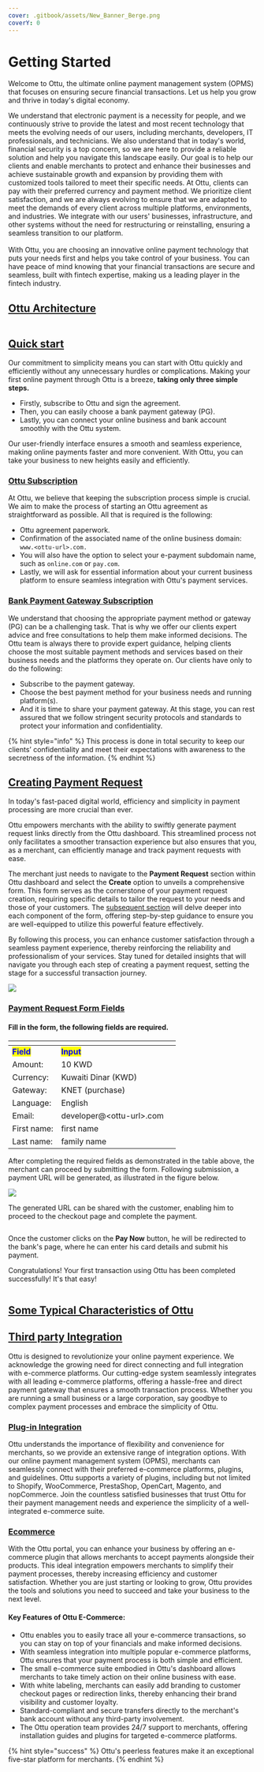 ```yaml
---
cover: .gitbook/assets/New_Banner_Berge.png
coverY: 0
---
```


# Getting Started

Welcome to Ottu, the ultimate online payment management system (OPMS) that focuses on ensuring secure financial transactions. Let us help you grow and thrive in today's digital economy.

We understand that electronic payment is a necessity for people, and we continuously strive to provide the latest and most recent technology that meets the evolving needs of our users, including merchants, developers, IT professionals, and technicians. We also understand that in today's world, financial security is a top concern, so we are here to provide a reliable solution and help you navigate this landscape easily. Our goal is to help our clients and enable merchants to protect and enhance their businesses and achieve sustainable growth and expansion by providing them with customized tools tailored to meet their specific needs. At Ottu, clients can pay with their preferred currency and payment method. We prioritize client satisfaction, and we are always evolving to ensure that we are adapted to meet the demands of every client across multiple platforms, environments, and industries. We integrate with our users' businesses, infrastructure, and other systems without the need for restructuring or reinstalling, ensuring a seamless transition to our platform.\
\
With Ottu, you are choosing an innovative online payment technology that puts your needs first and helps you take control of your business. You can have peace of mind knowing that your financial transactions are secure and seamless, built with fintech expertise, making us a leading player in the fintech industry.

## [Ottu Architecture](./#ottu-architecture)

<figure><img src=".gitbook/assets/Ottu-architecture (1).jpg" alt=""><figcaption></figcaption></figure>

## [Quick start](./#quick-start)

Our commitment to simplicity means you can start with Ottu quickly and efficiently without any unnecessary hurdles or complications. Making your first online payment through Ottu is a breeze, **taking only three simple steps.**

* Firstly, subscribe to Ottu and sign the agreement.
* Then, you can easily choose a bank payment gateway (PG).
* Lastly, you can connect your online business and bank account smoothly with the Ottu system.

Our user-friendly interface ensures a smooth and seamless experience, making online payments faster and more convenient. With Ottu, you can take your business to new heights easily and efficiently.

### [Ottu Subscription](./#ottu-subscription)

At Ottu, we believe that keeping the subscription process simple is crucial. We aim to make the process of starting an Ottu agreement as straightforward as possible. All that is required is the following:

* Ottu agreement paperwork.
* Confirmation of the associated name of the online business domain: `www.<ottu-url>.com.`
* You will also have the option to select your e-payment subdomain name, such as `online.com` or `pay.com`.
* Lastly, we will ask for essential information about your current business platform to ensure seamless integration with Ottu's payment services.

### [Bank Payment Gateway Subscription](./#bank-payment-gateway-subscription)

We understand that choosing the appropriate payment method or gateway (PG) can be a challenging task. That is why we offer our clients expert advice and free consultations to help them make informed decisions. The Ottu team is always there to provide expert guidance, helping clients choose the most suitable payment methods and services based on their business needs and the platforms they operate on. Our clients have only to do the following:

* Subscribe to the payment gateway.
* Choose the best payment method for your business needs and running platform(s).
* And it is time to share your payment gateway. At this stage, you can rest assured that we follow stringent security protocols and standards to protect your information and confidentiality.

{% hint style="info" %}
This process is done in total security to keep our clients’ confidentiality and meet their expectations with awareness to the secretness of the information.
{% endhint %}

## [Creating Payment Request](./#creating-payment-request)

In today's fast-paced digital world, efficiency and simplicity in payment processing are more crucial than ever.&#x20;

Ottu empowers merchants with the ability to swiftly generate payment request links directly from the Ottu dashboard. This streamlined process not only facilitates a smoother transaction experience but also ensures that you, as a merchant, can efficiently manage and track payment requests with ease.

The merchant just needs to navigate to the **Payment Request** section within Ottu dashboard and select the **Create** option to unveils a comprehensive form. This form serves as the cornerstone of your payment request creation, requiring specific details to tailor the request to your needs and those of your customers. The [subsequent section](./#payment-request-form-fields) will delve deeper into each component of the form, offering step-by-step guidance to ensure you are well-equipped to utilize this powerful feature effectively.&#x20;

By following this process, you can enhance customer satisfaction through a seamless payment experience, thereby reinforcing the reliability and professionalism of your services. Stay tuned for detailed insights that will navigate you through each step of creating a payment request, setting the stage for a successful transaction journey.

![](.gitbook/assets/Generated.gif)

### [Payment Request Form Fields](./#payment-request-form-fields)

#### Fill in the form, the following fields are required.

<table data-header-hidden><thead><tr><th></th><th></th><th data-hidden></th></tr></thead><tbody><tr><td><mark style="color:blue;"><strong>Field</strong></mark></td><td><mark style="color:blue;"><strong>Input</strong></mark></td><td></td></tr><tr><td>Amount:</td><td>10 KWD</td><td></td></tr><tr><td>Currency:</td><td>Kuwaiti Dinar (KWD)</td><td></td></tr><tr><td>Gateway:</td><td>KNET (purchase)</td><td></td></tr><tr><td>Language:</td><td>English</td><td></td></tr><tr><td>Email:</td><td>developer@&#x3C;ottu-url>.com</td><td></td></tr><tr><td>First name:</td><td>first name</td><td></td></tr><tr><td>Last name:</td><td>family name</td><td></td></tr></tbody></table>

After completing the required fields as demonstrated in the table above, the merchant can proceed by submitting the form. Following submission, a payment URL will be generated, as illustrated in the figure below.

![](<.gitbook/assets/CreatingPaymentRequest copy.gif>)

The generated URL can be shared with the customer, enabling him to proceed to the checkout page and complete the payment.

<figure><img src=".gitbook/assets/image (51).png" alt=""><figcaption></figcaption></figure>

Once the customer clicks on the **Pay Now** button, he will be redirected to the bank's page, where he can enter his card details and submit his payment.

Congratulations! Your first transaction using Ottu has been completed successfully! It's that easy!

<figure><img src=".gitbook/assets/image (52).png" alt=""><figcaption></figcaption></figure>

## [Some Typical Characteristics of Ottu](./#some-typical-characteristics-of-ottu)

## [Third party Integration](./#third-party-integration)

Ottu is designed to revolutionize your online payment experience. We acknowledge the growing need for direct connecting and full integration with e-commerce platforms. Our cutting-edge system seamlessly integrates with all leading e-commerce platforms, offering a hassle-free and direct payment gateway that ensures a smooth transaction process. Whether you are running a small business or a large corporation, say goodbye to complex payment processes and embrace the simplicity of Ottu.

### [Plug-in Integration](./#plug-in-integration)

Ottu understands the importance of flexibility and convenience for merchants, so we provide an extensive range of integration options. With our online payment management system (OPMS), merchants can seamlessly connect with their preferred e-commerce platforms, plugins, and guidelines. Ottu supports a variety of plugins, including but not limited to Shopify, WooCommerce, PrestaShop, OpenCart, Magento, and nopCommerce. Join the countless satisfied businesses that trust Ottu for their payment management needs and experience the simplicity of a well-integrated e-commerce suite.

### [Ecommerce](./#ecommerce)

With the Ottu portal, you can enhance your business by offering an e-commerce plugin that allows merchants to accept payments alongside their products. This ideal integration empowers merchants to simplify their payment processes, thereby increasing efficiency and customer satisfaction. Whether you are just starting or looking to grow, Ottu provides the tools and solutions you need to succeed and take your business to the next level.

#### Key Features of Ottu E-Commerce:

* Ottu enables you to easily trace all your e-commerce transactions, so you can stay on top of your financials and make informed decisions.
* With seamless integration into multiple popular e-commerce platforms, Ottu ensures that your payment process is both simple and efficient.
* The small e-commerce suite embodied in Ottu's dashboard allows merchants to take timely action on their online business with ease.
* With white labeling, merchants can easily add branding to customer checkout pages or redirection links, thereby enhancing their brand visibility and customer loyalty.
* Standard-compliant and secure transfers directly to the merchant's bank account without any third-party involvement.
* The Ottu operation team provides 24/7 support to merchants, offering installation guides and plugins for targeted e-commerce platforms.

{% hint style="success" %}
Ottu's peerless features make it an exceptional five-star platform for merchants.
{% endhint %}
